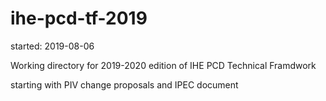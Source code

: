 # ihe-pcd-tf-2019

started: 2019-08-06

Working directory for 2019-2020 edition of IHE PCD Technical Framdwork

starting with PIV change proposals and IPEC document


